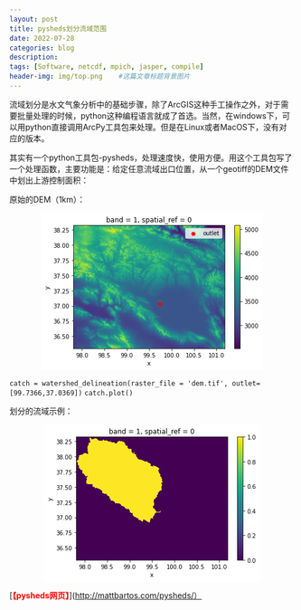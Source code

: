 ```yaml
---
layout: post
title: pysheds划分流域范围
date: 2022-07-28
categories: blog
description: 
tags: [Software, netcdf, mpich, jasper, compile]
header-img: img/top.png    #这篇文章标题背景图片
---
```


流域划分是水文气象分析中的基础步骤，除了ArcGIS这种手工操作之外，对于需要批量处理的时候，python这种编程语言就成了首选。当然，在windows下，可以用python直接调用ArcPy工具包来处理。但是在Linux或者MacOS下，没有对应的版本。

其实有一个python工具包-pysheds，处理速度快，使用方便。用这个工具包写了一个处理函数，主要功能是：给定任意流域出口位置，从一个geotiff的DEM文件中划出上游控制面积：

原始的DEM（1km）：

<center>
<p><img src="/img/pysheds20220728_0.png" align="center"></p>
</center>

`catch = watershed_delineation(raster_file = 'dem.tif', outlet=[99.7366,37.0369])`
`catch.plot()`

划分的流域示例：

<center>
<p><img src="/img/pysheds20220728.png" align="center"></p>
</center>

[<span style="color:red">**【pysheds网页】**</span>](http://mattbartos.com/pysheds/）